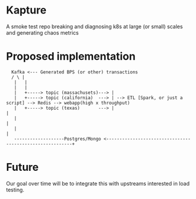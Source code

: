 # Kapture

A smoke test repo breaking and diagnosing k8s at large (or small) scales and generating chaos metrics

# Proposed implementation

```
  Kafka <--- Generated BPS (or other) transactions
  / \ |  
   |   |
   |   |
   |   +-----> topic (massachusets)---> |
   |   +-----> topic (california)  ---> | --> ETL [Spark, or just a script] --> Redis --> webapp(high x throughput) 
   |   +-----> topic (texas)       ---> |                                                      |
   |                                                                                           |
   |                                                                                           |
   -------------------Postgres/Mongo <---------------------------------------------------------+
```

# Future

Our goal over time will be to integrate this with upstreams interested in load testing.
